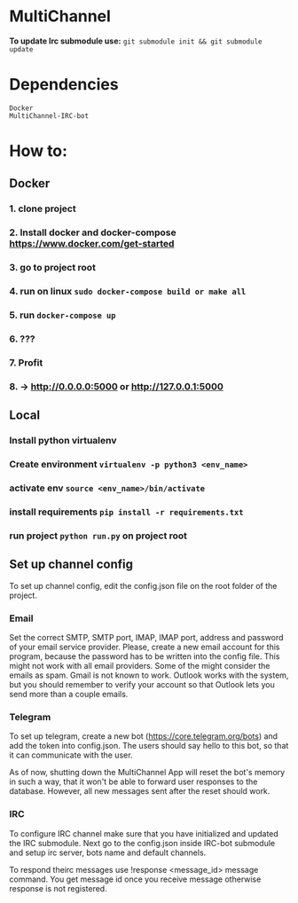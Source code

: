# MultiChannel
   **To update Irc submodule use:** `git submodule init && git submodule update`
# Dependencies
    Docker
    MultiChannel-IRC-bot
 
 # How to:
  ## Docker
   ### 1. **clone project**
   ### 2. **Install docker and docker-compose** https://www.docker.com/get-started
   ### 3. **go to project root**
   ### 4. run on linux `sudo docker-compose build or make all`
   ### 5. run `docker-compose up`
   ### 6. ???
   ### 7. Profit
   ### 8. -> http://0.0.0.0:5000 or http://127.0.0.1:5000
  
  ## Local
   ### Install python virtualenv
   ### Create environment `virtualenv -p python3 <env_name>`
   ### activate env `source <env_name>/bin/activate`
   ### install requirements `pip install -r requirements.txt`
   ### run project `python run.py` on project root

  ## Set up channel config
  To set up channel config, edit the config.json file on the root folder of the project.
  
  ### Email
Set the correct SMTP, SMTP port, IMAP, IMAP port, address and password of your email service provider. Please, create a new email account for this program, because the password has to be written into the config file. This might not work with all email providers. Some of the might consider the emails as spam. Gmail is not known to work. Outlook works with the system, but you should remember to verify your account so that Outlook lets you send more than a couple emails.

  ### Telegram
To set up telegram, create a new bot (https://core.telegram.org/bots) and add the token into config.json. The users should say hello to this bot, so that it can communicate with the user.

As of now, shutting down the MultiChannel App will reset the bot's memory in such a way, that it won't be able to forward user responses to the database. However, all new messages sent after the reset should work.
  ### IRC
  To configure IRC channel make sure that you have initialized and updated the IRC submodule. Next go to the config.json inside IRC-bot submodule and setup irc server, bots name and default channels.
  
  To respond theirc messages use !response <message_id> message command. You get message id once you receive message otherwise response is not registered. 
